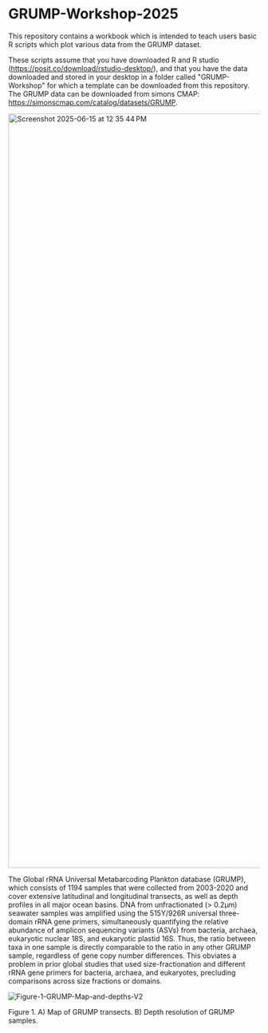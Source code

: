 # GRUMP-Workshop-2025
This repository contains a workbook which is intended to teach users basic R scripts which plot various data from the GRUMP dataset.

These scripts assume that you have downloaded R and R studio (https://posit.co/download/rstudio-desktop/), and that you have the data downloaded and stored in your desktop in a folder called "GRUMP-Workshop" for which a template can be downloaded from this repository. The GRUMP data can be downloaded from simons CMAP: https://simonscmap.com/catalog/datasets/GRUMP.

<img width="1512" alt="Screenshot 2025-06-15 at 12 35 44 PM" src="https://github.com/user-attachments/assets/3fd04fa4-2672-459c-b721-97124c7bc83d" />

The Global rRNA Universal Metabarcoding Plankton database (GRUMP), which consists of 1194 samples that were collected from 2003-2020 and cover extensive latitudinal and longitudinal transects, as well as depth profiles in all major ocean basins. DNA from unfractionated (> 0.2µm) seawater samples was amplified using the 515Y/926R universal three-domain rRNA gene primers, simultaneously quantifying the relative abundance of amplicon sequencing variants (ASVs) from bacteria, archaea, eukaryotic nuclear 18S, and eukaryotic plastid 16S. Thus, the ratio between taxa in one sample is directly comparable to the ratio in any other GRUMP sample, regardless of gene copy number differences. This obviates a problem in prior global studies that used size-fractionation and different rRNA gene primers for bacteria, archaea, and eukaryotes, precluding comparisons across size fractions or domains.


![Figure-1-GRUMP-Map-and-depths-V2](https://github.com/user-attachments/assets/83887bbd-7b5d-4508-b9c2-c74c3cbd560d)

Figure 1. A) Map of GRUMP transects. B) Depth resolution of GRUMP samples.


